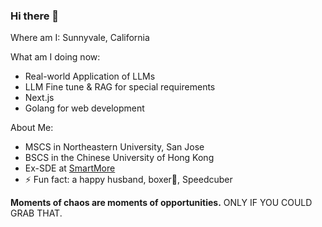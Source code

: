 ### Hi there 👋

Where am I: Sunnyvale, California

What am I doing now:
- Real-world Application of LLMs
- LLM Fine tune & RAG for special requirements
- Next.js
- Golang for web development

About Me:
- MSCS in Northeastern University, San Jose
- BSCS in the Chinese University of Hong Kong
- Ex-SDE at [SmartMore](https://en.smartmore.com/)
- ⚡ Fun fact: a happy husband, boxer🥊, Speedcuber

**Moments of chaos are moments of opportunities.** ONLY IF YOU COULD GRAB THAT.



